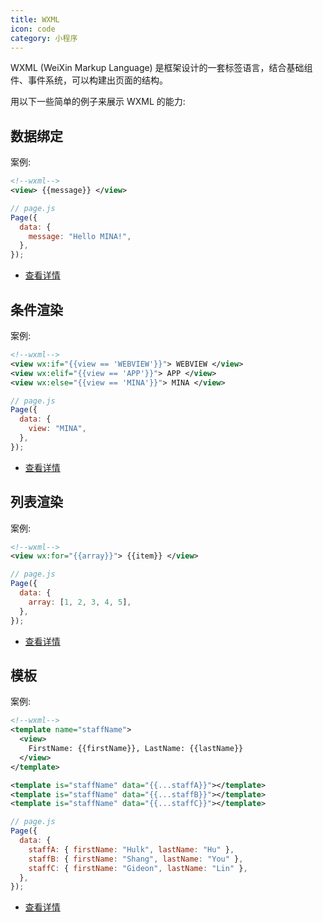 ```yaml
---
title: WXML
icon: code
category: 小程序
---
```


WXML (WeiXin Markup Language) 是框架设计的一套标签语言，结合基础组件、事件系统，可以构建出页面的结构。

<!-- more -->

用以下一些简单的例子来展示 WXML 的能力:

## 数据绑定

案例:

```xml
<!--wxml-->
<view> {{message}} </view>
```

```js
// page.js
Page({
  data: {
    message: "Hello MINA!",
  },
});
```

- [查看详情](databind.md)

## 条件渲染

案例:

```xml
<!--wxml-->
<view wx:if="{{view == 'WEBVIEW'}}"> WEBVIEW </view>
<view wx:elif="{{view == 'APP'}}"> APP </view>
<view wx:else="{{view == 'MINA'}}"> MINA </view>
```

```js
// page.js
Page({
  data: {
    view: "MINA",
  },
});
```

- [查看详情](conditionRender.md)

## 列表渲染

案例:

```xml
<!--wxml-->
<view wx:for="{{array}}"> {{item}} </view>
```

```js
// page.js
Page({
  data: {
    array: [1, 2, 3, 4, 5],
  },
});
```

- [查看详情](listRender.md)

## 模板

案例:

```xml
<!--wxml-->
<template name="staffName">
  <view>
    FirstName: {{firstName}}, LastName: {{lastName}}
  </view>
</template>

<template is="staffName" data="{{...staffA}}"></template>
<template is="staffName" data="{{...staffB}}"></template>
<template is="staffName" data="{{...staffC}}"></template>
```

```js
// page.js
Page({
  data: {
    staffA: { firstName: "Hulk", lastName: "Hu" },
    staffB: { firstName: "Shang", lastName: "You" },
    staffC: { firstName: "Gideon", lastName: "Lin" },
  },
});
```

- [查看详情](template.md)
